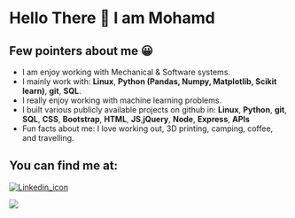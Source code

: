 
<h1> Hello There &#128075 I am Mohamd </h1>
<h2>Few pointers about me &#128512</h2>

<ul>


<li>
  I am enjoy working with Mechanical & Software systems.
</li>
  
<li>
I mainly work with: <b>Linux</b>, <b>Python (Pandas, Numpy, Matplotlib, Scikit learn)</b>, <b>git</b>, <b>SQL</b>.
</li>
  
<li>
I really enjoy working with machine learning problems. 
  
  </li>
  
  
  <li>
I built various publicly available projects on github in: <b>Linux</b>, <b>Python</b>, <b>git</b>, <b>SQL</b>, <b>CSS</b>, <b>Bootstrap</b>, <b>HTML</b>, <b>JS</b>,<b>jQuery</b>, <b>Node</b>, <b>Express</b>, <b> APIs</b>
</li>
  
  
<li>
Fun facts about me: I love working out, 3D printing, camping, coffee, and travelling. 
  </li>
</ul>

<h2>You can find me at:</h2>
<a href="https://www.linkedin.com/in/mohamd-imad-a2196b89/"><img src="https://content.linkedin.com/content/dam/me/business/en-us/amp/brand-site/v2/bg/LI-Bug.svg.original.svg" alt="Linkedin_icon">
</a>

<a href="https://scholar.google.com/citations?user=jIMbjc8AAAAJ&hl=en"><img src="https://scholar.google.ca/intl/en/scholar/images/1x/scholar_logo_64dp.png">
</a>
